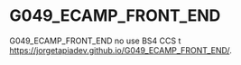# G049_ECAMP_FRONT_END
G049_ECAMP_FRONT_END
no use BS4 CCS
t https://jorgetapiadev.github.io/G049_ECAMP_FRONT_END/. 
